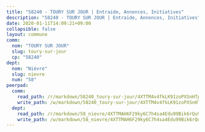 ```yaml
---
title: "58240 - TOURY SUR JOUR | Entraide, Annonces, Initiatives"
description: "58240 - TOURY SUR JOUR | Entraide, Annonces, Initiatives"
date: 2020-01-11T14:09:21+09:00
collapsible: false
layout: commune
comm:
  nom: "TOURY SUR JOUR"
  slug: toury-sur-jour
  cp: "58240"
dept:
  nom: "Nièvre"
  slug: nievre
  num: "58"
peerpad:
  comm:
    read_path: /r/markdown/58240_toury-sur-jour/4XTTM4v4fkLK91zoPXSnHTpgGWWeoDujtQLhMGDBndBKf6RWz
    write_path: /w/markdown/58240_toury-sur-jour/4XTTM4v4fkLK91zoPXSnHTpgGWWeoDujtQLhMGDBndBKf6RWz-K3TgU5i2brJMB73ZLXQGpmccZFe9rtVSMvbM4SSVaFY2QPM7a4k85UvUEiwPi5XqYnYt4rnmKKMLs1gEUXZPiULAUZLVwgZ6eyRvqJNnD2TapqH1PCra3n97qUYocUbPDZnnnmJJ
  dept:
    read_path: /r/markdown/58_nievre/4XTTMAH6F29ky6C7h4sa4Edu99Bik6rQu9XbiuBD1DvLw22pb
    write_path: /w/markdown/58_nievre/4XTTMAH6F29ky6C7h4sa4Edu99Bik6rQu9XbiuBD1DvLw22pb-K3TgUtHs3LnA4VP5N1eQxK9UkiWFz8M5ZP7N97wnUEM9Wfw65apM3LnvEX8HhP2Sd27LDh5t4GgmkbGDUaCqpnkD9BJGbaMbkS8idf1DYkYaRo6rACHXiR4PjahH89PiAFqFL3Lf
---
```


